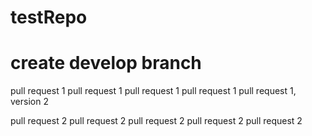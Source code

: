 # testRepo

# create develop branch

pull request 1
pull request 1
pull request 1
pull request 1
pull request 1, version 2

pull request 2
pull request 2
pull request 2
pull request 2
pull request 2
